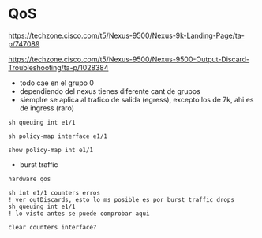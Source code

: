 # QoS

https://techzone.cisco.com/t5/Nexus-9500/Nexus-9k-Landing-Page/ta-p/747089

https://techzone.cisco.com/t5/Nexus-9500/Nexus-9500-Output-Discard-Troubleshooting/ta-p/1028384

- todo cae en el grupo 0
- dependiendo del nexus tienes diferente cant de grupos
- siemplre se aplica al trafico de salida (egress), excepto los de 7k, ahi es de ingress (raro)
```
sh queuing int e1/1

sh policy-map interface e1/1

show policy-map int e1/1
```


- burst traffic

```
hardware qos 

sh int e1/1 counters erros
! ver outDiscards, esto lo ms posible es por burst traffic drops
sh queuing int e1/1
! lo visto antes se puede comprobar aqui
```

```
clear counters interface?
```
